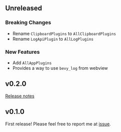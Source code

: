 ## Unreleased

### Breaking Changes

- Rename `ClipboardPlugins` to `AllClipboardPlugins`
- Rename `LogApiPlugin` to `AllLogPlugins`

### New Features

- Add `AllAppPlugins`
- Provides a way to use `bevy_log`
  from webview

## v0.2.0

[Release notes](https://github.com/not-elm/bevy_webview_projects/releases/tag/v0.2.0)

## v0.1.0

First release!
Please feel free to report me at [issue](https://github.com/not-elm/bevy_webview_projects/issues).
